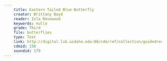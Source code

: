 ```yaml
---
    title: Eastern Tailed Blue Butterfly
    creator: Brittany Boyd
    reader: Isla Rosewood
    keywords: nullo
    grade: Third
    file: butterflies
    type: Text
    link: http://digital.lib.uidaho.edu:80/cdm/ref/collection/guidedread/id/158
    cdmid: 158
    soundid: 179
---
```

